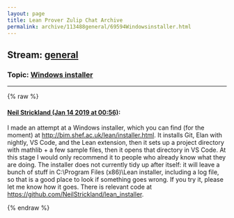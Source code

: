 ```yaml
---
layout: page
title: Lean Prover Zulip Chat Archive 
permalink: archive/113488general/69594Windowsinstaller.html
---
```


## Stream: [general](index.html)
### Topic: [Windows installer](69594Windowsinstaller.html)

---


{% raw %}
#### [ Neil Strickland (Jan 14 2019 at 00:56)](https://leanprover.zulipchat.com/#narrow/stream/113488-general/topic/Windows%20installer/near/155051937):
I made an attempt at a Windows installer, which you can find (for the moment) at http://bim.shef.ac.uk/lean/installer.html.  It installs Git, Elan with nightly, VS Code, and the Lean extension, then it sets up a project directory with mathlib + a few sample files, then it opens that directory in VS Code.  At this stage I would only recommend it to people who already know what they are doing.  The installer does not currently tidy up after itself: it will leave a bunch of stuff in C:\Program Files (x86)\Lean installer, including a log file, so that is a good place to look if something goes wrong.  If you try it, please let me know how it goes.  There is relevant code at https://github.com/NeilStrickland/lean_installer.


{% endraw %}
